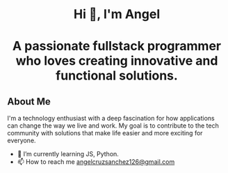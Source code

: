 <h1 align="center">Hi 👋, I'm Angel</h1>
<h1 align="center">A passionate fullstack programmer who loves creating innovative and functional solutions. </h1>                     


## About Me

I'm a technology enthusiast with a deep fascination for how applications can change the way we live and work. My goal is to contribute to the tech community with solutions that make life easier and more exciting for everyone.



- 🌱 I’m currently learning JS, Python.
- 📫 How to reach me angelcruzsanchez126@gmail.com

<!---
angelcruz07/angelcruz07 is a ✨ special ✨ repository because its `README.md` (this file) appears on your GitHub profile.
You can click the Preview link to take a look at your changes.
--->
